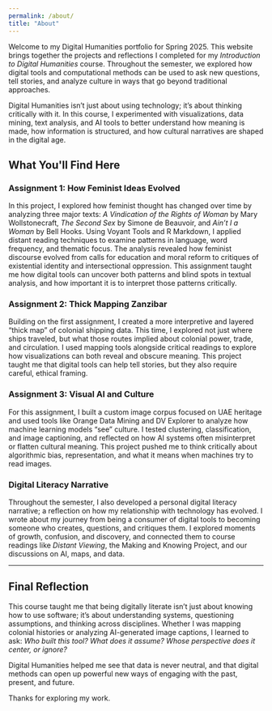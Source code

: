 ```yaml
---
permalink: /about/
title: "About"
---
```


Welcome to my Digital Humanities portfolio for Spring 2025. This website brings together the projects and reflections I completed for my *Introduction to Digital Humanities* course. Throughout the semester, we explored how digital tools and computational methods can be used to ask new questions, tell stories, and analyze culture in ways that go beyond traditional approaches.

Digital Humanities isn’t just about using technology; it’s about thinking critically with it. In this course, I experimented with visualizations, data mining, text analysis, and AI tools to better understand how meaning is made, how information is structured, and how cultural narratives are shaped in the digital age.

## What You'll Find Here

### Assignment 1: How Feminist Ideas Evolved
In this project, I explored how feminist thought has changed over time by analyzing three major texts: *A Vindication of the Rights of Woman* by Mary Wollstonecraft, *The Second Sex* by Simone de Beauvoir, and *Ain’t I a Woman* by Bell Hooks. Using Voyant Tools and R Markdown, I applied distant reading techniques to examine patterns in language, word frequency, and thematic focus. The analysis revealed how feminist discourse evolved from calls for education and moral reform to critiques of existential identity and intersectional oppression. This assignment taught me how digital tools can uncover both patterns and blind spots in textual analysis, and how important it is to interpret those patterns critically.

### **Assignment 2: Thick Mapping Zanzibar**
Building on the first assignment, I created a more interpretive and layered “thick map” of colonial shipping data. This time, I explored not just where ships traveled, but what those routes implied about colonial power, trade, and circulation. I used mapping tools alongside critical readings to explore how visualizations can both reveal and obscure meaning. This project taught me that digital tools can help tell stories, but they also require careful, ethical framing.

### **Assignment 3: Visual AI and Culture**
For this assignment, I built a custom image corpus focused on UAE heritage and used tools like Orange Data Mining and DV Explorer to analyze how machine learning models “see” culture. I tested clustering, classification, and image captioning, and reflected on how AI systems often misinterpret or flatten cultural meaning. This project pushed me to think critically about algorithmic bias, representation, and what it means when machines try to read images.

### **Digital Literacy Narrative**
Throughout the semester, I also developed a personal digital literacy narrative; a reflection on how my relationship with technology has evolved. I wrote about my journey from being a consumer of digital tools to becoming someone who creates, questions, and critiques them. I explored moments of growth, confusion, and discovery, and connected them to course readings like *Distant Viewing*, the Making and Knowing Project, and our discussions on AI, maps, and data.

---

## Final Reflection

This course taught me that being digitally literate isn’t just about knowing how to use software; it’s about understanding systems, questioning assumptions, and thinking across disciplines. Whether I was mapping colonial histories or analyzing AI-generated image captions, I learned to ask: *Who built this tool? What does it assume? Whose perspective does it center, or ignore?*

Digital Humanities helped me see that data is never neutral, and that digital methods can open up powerful new ways of engaging with the past, present, and future.

Thanks for exploring my work.
